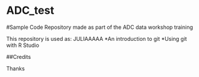 # ADC_test
#Sample Code
Repository made as part of the ADC data workshop training

This repository is used as:
JULIAAAAA
*An introduction to git
*Using git with R Studio

##Credits

Thanks 
